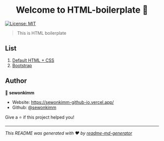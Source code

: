 <h1 align="center">Welcome to HTML-boilerplate 👋</h1>
<p>
  <a href="#" target="_blank">
    <img alt="License: MIT" src="https://img.shields.io/badge/License-MIT-yellow.svg" />
  </a>
</p>

> This is HTML boilerplate

## List

1. [Default HTML + CSS](https://github.com/sewonkimm/boilerplate-HTML/releases/tag/default)
2. [Bootstrap](https://github.com/sewonkimm/boilerplate-HTML/releases/tag/Bootstrap)


## Author

👤 **sewonkimm**

- Website: https://sewonkimm-github-io.vercel.app/
- Github: [@sewonkimm](https://github.com/sewonkimm)

Give a ⭐️ if this project helped you!

---

_This README was generated with ❤️ by [readme-md-generator](https://github.com/kefranabg/readme-md-generator)_
